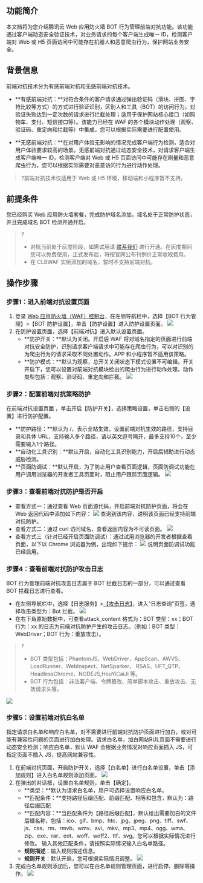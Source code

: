 ## 功能简介
本文档将为您介绍腾讯云 Web 应用防火墙 BOT 行为管理前端对抗功能。该功能通过客户端动态安全验证技术，对业务请求的每个客户端生成唯一 ID，检测客户端对 Web 或 H5 页面访问中可能存在机器人和恶意爬虫行为，保护网站业务安全。

## 背景信息
前端对抗技术分为有感前端对抗和无感前端对抗技术。
- **有感前端对抗：**对符合条件的客户请求通过弹出验证码（滑块、拼图、字符比较等方式）的方式进行验证识别，区别人和工具（BOT）的访问行为，对验证失败达到一定次数的请求进行拦截处理；适用于保护网站核心接口（如购物车、支付、短信接口等）。该能力已经在 WAF 的各个模块动作处理（观察、验证码、重定向和拦截等）中集成，您可以根据实际需要进行配置使用。

- **无感前端对抗：**在对用户体验无影响的情况完成客户端行为检测，适合对用户体验要求较高的场景。无感前端对抗通过动态安全技术，对请求客户端生成客户端唯一 ID，检测客户端对 Web 或 H5 页面访问中可能存在刷量和恶意爬虫行为，您可以根据实际需要对恶意访问行为进行动作处理。

>?前端对抗技术仅适用于 Web 或 H5 环境，移动端和小程序暂不支持。

## 前提条件
您已经购买 Web 应用防火墙套餐，完成防护域名添加，域名处于正常防护状态，并且完成域名 BOT 检测开通开启。
>?
>- 对抗当前处于灰度阶段，如需试用请 [联系我们](https://cloud.tencent.com/act/event/connect-service) 进行开通。在灰度期间您可以免费使用，正式发布后，将按官网公布刊例价正常收取费用。
>- 在 CLBWAF 实例添加的域名，暂时不支持前端对抗。

## 操作步骤
### 步骤1：进入前端对抗设置页面
1. 登录 [Web 应用防火墙（WAF）控制台](https://console.cloud.tencent.com/guanjia/waf/overview)，在左侧导航栏中，选择【BOT 行为管理】>【BOT 防护设置】，单击【防护设置】进入防护设置页面。
 ![](https://main.qcloudimg.com/raw/fb2cd4593d6740e41ddaf47b051067c4.png)
2. 在防护设置页面，选择【前端对抗】进入默认设置页面。
   - **防护开关：**默认为关闭。开启后 WAF 将对域名指定的页面进行前端对抗安全防护，识别请求客户端请求中可能存在爬虫行为，可以对识别的为爬虫行为的请求采取不同处置动作。APP 和小程序暂不适用该策略。
   - **防护模式：**默认为观察，总开关关闭状态下模式设置不可编辑。开关开启下，您可以设置对前端对抗模块检出的爬虫行为进行动作处理，动作类型包括：观察、验证码、重定向和拦截。
![](https://main.qcloudimg.com/raw/b9424b5cb24492a897ddd99e1c05fccb.png)

### 步骤2：配置前端对抗策略防护
在前端对抗设置页面 ，单击开启【防护开关】，选择策略设置，单击右侧的【设置】进行防护配置。
 - **防护路径：**默认为 /，表示全站生效，设置前端对抗生效的路径，支持目录和具体 URL，支持输入多个路径，请以英文逗号隔开，最多支持10个，至少需要输入1个路径。
 - **自动化工具识别：**默认开启，自动化工具识别能力，开启后辅助进行动态威胁检测。
 - **页面防调试：**默认开启，为了防⽌⽤户查看⻚⾯逻辑，⻚⾯防调试功能在⽤户调⽤浏览器的开发者工具页面时，阻⽌⽤户跟踪⻚⾯逻辑。
![](https://main.qcloudimg.com/raw/c9697caa925fe306b92b22f185d471c7.jpg)
### 步骤3：查看前端对抗防护是否开启
- 查看方式一：通过查看 Web 页面源代码，开启前端对抗防护页面，将会在 Web 返回代码中添加如下内容：
 ![](https://main.qcloudimg.com/raw/71d2e25555ee823b9747bbc274402fe1.jpg)
查询到该内容，说明该页面已经支持前端对抗防护。
- 查看方式二：通过 curl 访问域名，查看返回内容为不可读页面。
![](https://main.qcloudimg.com/raw/10d91b35b9117744346bba9682b8ef61.jpg)
- 查看方式三（针对已经开启页面防调试）：通过试用浏览器的开发者根据查看页面，以下以 Chrome 浏览器为例，出现如下提示：
![](https://main.qcloudimg.com/raw/4b1a291de7f56f359f843ae182fba46b.png)
说明页面防调试功能已经启用。

### 步骤4：查看前端对抗防护攻击日志
BOT 行为管理前端对抗攻击日志属于 BOT 拦截日志的一部分，可以通过查看 BOT 拦截日志进行查看。
- 在左侧导航栏中，选择【日志服务】>[【攻击日志】](https://console.cloud.tencent.com/guanjia/attack)，进入“日志查询”页签，选择攻击类型为：Bot 拦截。
![](https://main.qcloudimg.com/raw/5e81f16eaa29a3af6934c67543586763.jpg)
- 在右下角原始数据中，可查看attack_content 格式为：BOT 类型：xx；BOT 行为：xx 的日志为前端对抗防护产生的攻击日志。（例如：BOT 类型：WebDriver；BOT 行为：重放攻击）。
>?
>- BOT 类型包括：PhantomJS、WebDriver、AppScan、AWVS、LoadRunner、WebInspect、NetSparker、   RSAS、UFT_QTP、HeadlessChrome、NODEJS,HouYiCaiJi 等。
>- BOT 行为包括：非法客户端、令牌篡改、简单脚本攻击、重放攻击、无效请求头等。
>
![](https://main.qcloudimg.com/raw/33e79107173f291033a5fb10d4cf64e0.png)

### 步骤5：设置前端对抗白名单
指定请求白名单和响应白名单，对不需要进行前端对抗防护页面进行加白，或对可能有兼容性问题的页面进行加白处理。请求白名单，加白网站RUL页面不需要进行动态安全检测；响应白名单，默认 WAF 会根据业务情况对响应页面插入 JS，可指定页面不插入 JS，提高网站兼容性。
1. 在前端对抗页面，开启防护开关，选择【白名单】进行白名单设置，单击【添加规则】进入白名单规则添加页面。
![](https://main.qcloudimg.com/raw/70b9c0045137cabbc635f1bdaa3c92d4.png)
2. 在弹出的对话框，设置白名单规则，单击【确定】。
   - **类型：**默认为请求白名单，用户可选择设置响应白名单。
   - **匹配条件：**支持路径后缀匹配、前缀匹配、相等和包含，默认为：路径后缀匹配
   - **匹配内容：**当匹配条件为【路径后缀匹配】，默认给出需要加白的文件后缀名称，包括：ico、gif、bmp、htc、jpg、jpeg、png、tiff、swf、js、css、rm、rmvb、wmv、avi、mkv、mp3、mp4、ogg、wma、zip、exe、rar、eot、woff、woff2、ttf、svg。您可以根据实际情况进行修改。 输入其他匹配条件，请按照实际情况输入白名单路径。
   - **规则描述**：输入规则描述信息。
   - **规则开关**：默认开启，您可根据实际情况调整。
![](https://main.qcloudimg.com/raw/376d338eb1eafcc86da58c8e1c03617e.jpg)
3. 完成白名单规则添加后，您可以在白名单规则管理页面，进行启停、删除等操作。
![](https://main.qcloudimg.com/raw/e24dafee44b9f03bf4ba3ca8420ad54a.png)
